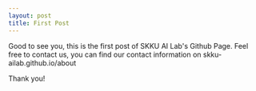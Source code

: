 ```yaml
---
layout: post
title: First Post
---
```


Good to see you, this is the first post of SKKU AI Lab's Github Page.
Feel free to contact us, you can find our contact information on skku-ailab.github.io/about

Thank you!
